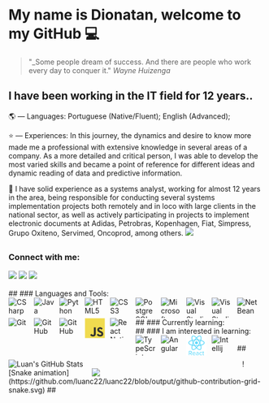 # My name is Dionatan, welcome to my GitHub 💻

> "_Some people dream of success. And there are people who work every day to conquer it."  _Wayne Huizenga_

## I have been working in the IT field for 12 years..

🌎 — Languages: Portuguese (Native/Fluent); English (Advanced); 

⭐ — Experiences: In this journey, the dynamics and desire to know more made me a professional with extensive knowledge in several areas of a company. As a more detailed and critical person, I was able to develop the most varied skills and became a point of reference for different ideas and dynamic reading of data and predictive information.

🚀 I have solid experience as a systems analyst, working for almost 12 years in the area, being responsible for conducting several systems implementation projects both remotely and in loco with large clients in the national sector, as well as actively participating in projects to implement electronic documents at Adidas, Petrobras, Kopenhagen, Fiat, Simpress, Grupo Oxiteno, Servimed, Oncoprod, among others.
![](https://komarev.com/ghpvc/?username=dionatan07&color=grey&style=for-the-badge)
##
### Connect with me:
<div>
	<a href="https://www.instagram.com/dionatan07/" target="_blank">
		<img src="https://img.shields.io/badge/-Instagram-%23E4405F?style=for-the-badge&logo=instagram&logoColor=white" target="_blank"></a>
				<a href="mailto:dionatan.lages@gmail.com">
				<img src="https://img.shields.io/badge/-Gmail-%23333?style=for-the-badge&logo=gmail&logoColor=white" target="_blank"></a>
				<a href="https://www.linkedin.com/in/dionatandeandrade/" target="_blank">
					<img src="https://img.shields.io/badge/-LinkedIn-%230077B5?style=for-the-badge&logo=linkedin&logoColor=white" target="_blank"></a>
				</div>
				<br>
				##
				### Languages and Tools:
				<div>
					<img align="left" alt="CSharp" width="40px" height="40px" src="https://cultura.biografieonline.it/wp-content/uploads/2022/05/Java-Logo-2003-1024x576.jpg" style="padding-right:10px;" title="CSharp"/>
					<img align="left" alt="Java" width="40px" height="40px" src="https://brandlogos.net/wp-content/uploads/2021/11/java-logo.png" style="padding-right:10px;" title="Java"/>
					<img align="left" alt="Python" width="40px" height="40px" src="https://upload.wikimedia.org/wikipedia/commons/thumb/c/c3/Python-logo-notext.svg/1200px-Python-logo-notext.svg.png" style="padding-right:10px;" title="Python"/>
					<img align="left" alt="HTML5" width="40px" height="40px" src="https://cdn.jsdelivr.net/gh/devicons/devicon/icons/html5/html5-original.svg" style="padding-right:10px;" title="HTML5"/>
					<img align="left" alt="CSS3" width="40px" height="40px" src="https://cdn.jsdelivr.net/gh/devicons/devicon/icons/css3/css3-original.svg" style="padding-right:10px;" title="CSS3"/>
					<img align="left" alt="PostgreSQL" width="40px" height="40px" src="https://upload.wikimedia.org/wikipedia/commons/thumb/2/29/Postgresql_elephant.svg/1985px-Postgresql_elephant.svg.png" style="padding-right:10px;" title="PostgreSQL"/>
					<img align="left" alt="Microsoft SQL Server" width="40px" height="40px" src="https://www.svgrepo.com/show/303229/microsoft-sql-server-logo.svg" style="padding-right:10px;" title="Microsoft SQL Server"/>
					<img align="left" alt="Visual Studio Code" width="40px" height="40px" src="https://cdn.jsdelivr.net/gh/devicons/devicon/icons/vscode/vscode-original.svg" style="padding-right:10px;" title="VSCode"/>
					<img align="left" alt="Visual Studio" width="40px" height="40px" src="https://upload.wikimedia.org/wikipedia/commons/thumb/5/59/Visual_Studio_Icon_2019.svg/2060px-Visual_Studio_Icon_2019.svg.png" style="padding-right:10px;" title="Visual Studio"/>
					<img align="left" alt="NetBeans" width="40px" height="40px" src="https://upload.wikimedia.org/wikipedia/commons/thumb/9/98/Apache_NetBeans_Logo.svg/1200px-Apache_NetBeans_Logo.svg.png" style="padding-right:10px;" title="NetBeans"/>
					<img align="left" alt="Git" width="40px" height="40px" src="https://cdn.jsdelivr.net/gh/devicons/devicon/icons/git/git-original.svg" style="padding-right:10px;" title="Git"/>
					<img align="left" alt="GitHub" width="40px" height="40px" src="https://user-images.githubusercontent.com/3369400/139447912-e0f43f33-6d9f-45f8-be46-2df5bbc91289.png#gh-dark-mode-only" style="padding-right:10px;" title="Github"/>
					<img align="left" alt="GitHub" width="40px" height="40px" src="https://user-images.githubusercontent.com/3369400/139448065-39a229ba-4b06-434b-bc67-616e2ed80c8f.png#gh-light-mode-only" style="padding-right:10px;" title="Github"/>
				</div>
				<br/>
				##
				### Currently learning:
			</div>
			<img align="left" alt="JavaScript" width="40px" height="40px" src="https://github.com/devicons/devicon/blob/master/icons/javascript/javascript-original.svg" style="padding-right:10px;" title="JavaScript"/>
			<img align="left" alt="React Native" width="40px" height="40px" src="https://e7.pngegg.com/pngimages/661/898/png-clipart-react-javascript-library-web-development-vue-js-funding-icon-logo-symmetry.png" style="padding-right:10px;" title="React Native"/>
		</div>
		<br/>
		##
		### I am interested in learning:
		<div>
			<img align="left" alt="TypeScript" width="40px" height="40px" src="https://www.svgrepo.com/show/303600/typescript-logo.svg" style="padding-right:10px;" title="TypeScript"/>
			<img align="left" alt="Angular" width="40px" height="40px" src="https://upload.wikimedia.org/wikipedia/commons/thumb/c/cf/Angular_full_color_logo.svg/512px-Angular_full_color_logo.svg.png" style="padding-right:10px;" title="Angular"/>
			<img align="left" alt="React" width="40px" height="40px" src="https://github.com/devicons/devicon/blob/master/icons/react/react-original-wordmark.svg" style="padding-right:10px;" title="React"/>
			<img align="left" alt="Intellij" width="40px" height="40px" src="https://upload.wikimedia.org/wikipedia/commons/thumb/9/9c/IntelliJ_IDEA_Icon.svg/1200px-IntelliJ_IDEA_Icon.svg.png" style="padding-right:10px;" title="Intellij"/>
			<br/>
			##
		</p>
		<img align="left" alt="Luan's GitHub Stats" src="https://github-readme-stats.vercel.app/api?username=luanc22&show_icons=true&theme=chartreuse-dark" width="460"/>
	</p>
	<p>
		<img align="right" src="https://github-readme-stats.vercel.app/api/top-langs?username=luanc22&show_icons=true&theme=chartreuse-dark&locale=en&layout=compact&langs_count=10&hide=makefile,shell,vue,tsql,cmake,brainfuck" width="340"/>
	</p>
	<!--- <p><img width="1000" margin-top="10" src="https://github-profile-trophy.vercel.app/?username=luanc22&theme=matrix&no-frame=true&column=-1" /></p> --->
	![Snake animation](https://github.com/luanc22/luanc22/blob/output/github-contribution-grid-snake.svg)
	##
